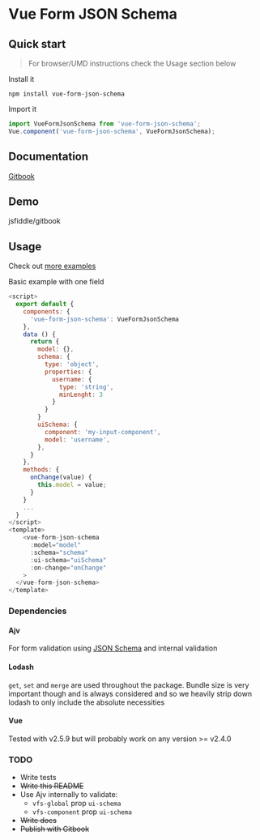 # Vue Form JSON Schema


## Quick start

> For browser/UMD instructions check the Usage section below

Install it

`npm install vue-form-json-schema`

Import it

```js
import VueFormJsonSchema from 'vue-form-json-schema';
Vue.component('vue-form-json-schema', VueFormJsonSchema);
```

## Documentation

[Gitbook](https://jarvelov.gitbooks.io/vue-form-json-schema)

## Demo

jsfiddle/gitbook

## Usage

Check out [more examples](#examples)

Basic example with one field

```js
<script>
  export default {
    components: {
      'vue-form-json-schema': VueFormJsonSchema
    },
    data () {
      return {
        model: {},
        schema: {
          type: 'object',
          properties: {
            username: {
              type: 'string',
              minLenght: 3
            }
          }
        }
        uiSchema: {
          component: 'my-input-component',
          model: 'username',
        },
      }
    },
    methods: {
      onChange(value) {
        this.model = value;
      }
    }
    ...
  }
</script>
<template>
    <vue-form-json-schema
      :model="model"
      :schema="schema"
      :ui-schema="uiSchema"
      :on-change="onChange"
    >
  </vue-form-json-schema>
</template>
```

### Dependencies

#### Ajv
For form validation using [JSON Schema](http://json-schema.org/) and internal validation

#### Lodash
`get`, `set` and `merge` are used throughout the package.
Bundle size is very important though and is always considered and so we heavily strip down lodash to only include the absolute necessities

#### Vue

Tested with v2.5.9 but will probably work on any version >= v2.4.0

### TODO

* Write tests
* ~~Write this README~~
* Use Ajv internally to validate:
  * `vfs-global` prop `ui-schema`
  * `vfs-component` prop `ui-schema`
* ~~Write docs~~
* ~~Publish with Gitbook~~
